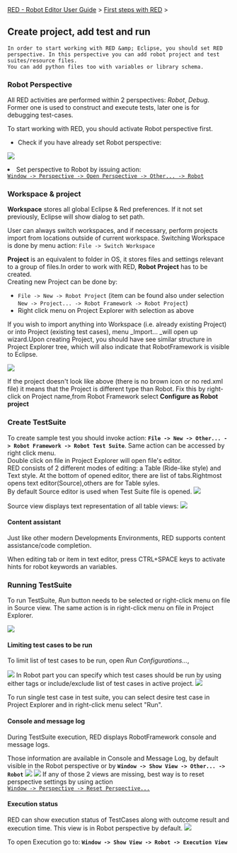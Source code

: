 <html>
<head>
<link href="PLUGINS_ROOT/org.robotframework.ide.eclipse.main.plugin.doc.user/help/style.css" rel="stylesheet" type="text/css"/>
</head>
<body>
<a href="RED/../../../help/index.html">RED - Robot Editor User Guide</a> &gt; <a href="RED/../../../help/first_steps/first_steps.html">First steps with RED</a> &gt; 
	<h2>Create project, add test and run</h2>
	
	In order to start working with RED &amp; Eclipse, you should set RED perspective. In this perspective you can add robot project and test suites/resource files.
	You can add python files too with variables or library schema.

<h3>Robot Perspective</h3>
<p>
All RED activities are performed within 2 perspectives: <i>Robot</i>, <i>Debug</i>. Former one is used to construct and execute tests, later one is for debugging test-cases.

To start working with RED, you should activate Robot perspective first.
</p>
<ul>
<li>Check if you have already set Robot perspective: 
	<br/></li></ul></body></html>

![](images/robot_perspective_toolbar.png) 
<li>Set perspective to Robot by issuing action: <code><a class="command" href="javascript:executeCommand('org.eclipse.ui.perspectives.showPerspective(org.eclipse.ui.perspectives.showPerspective.perspectiveId=org.eclipse.ui.perspectives.RobotPerspective)')">
Window -> Perspective -> Open Perspective -> Other... -> Robot</a></code></li>

### Workspace &amp; project

__Workspace__ stores all global Eclipse &amp; Red preferences. If it not set previously, Eclipse will show dialog to set path.

User can always switch workspaces, and if necessary, perform projects import from locations outside of current workspace.
Switching Workspace is done by menu action: `` File -> Switch Workspace ``

__Project__ is an equivalent to folder in OS, it stores files and settings relevant to a group of files.In order to work with RED, __Robot Project__ has to be created.  
Creating new Project can be done by:

*   `` File -> New -> Robot Project `` (item can be found also under selection `` New -> Project... -> Robot Framework -> Robot Project ``)
*   Right click menu on Project Explorer with selection as above

If you wish to import anything into Workspace (i.e. already existing Project) or into Project (existing test cases), menu _Import... _will open up wizard.Upon creating Project, you should have see similar structure in Project Explorer tree, which will also indicate that RobotFramework is visible to Eclipse.

![](images/view_project_explorer.png)
  

If the project doesn't look like above (there is no brown icon or no red.xml file) it means that the Project is different type than Robot.
Fix this by right-click on Project name,from Robot Framework select __Configure as Robot project__

### Create TestSuite

To create sample test you should invoke action: __`` File -> New -> Other... -> Robot Framework -> Robot Test Suite ``__. Same action can be accessed by right click menu.  
Double click on file in Project Explorer will open file's editor.  
RED consists of 2 different modes of editing: a Table (Ride-like style) and Text style. At the bottom of opened editor, there are list of tabs.Rightmost opens text editor(Source),others are for Table syles.   
By default Source editor is used when Test Suite file is opened. ![](images/red_editor_table.png) 

Source view displays text representation of all table views:
![](images/red_editor_source.png)

#### Content assistant

Just like other modern Developments Environments, RED supports content assistance/code completion. 

When editing tab or item in text editor, press CTRL+SPACE keys to activate hints for robot keywords an variables.

### Running TestSuite

To run TestSuite, _Run_ button needs to be selected or right-click menu on file in Source view. The same action is in right-click menu on file in Project Explorer.

![](images/run_configurations_toolbar.png)

#### Limiting test cases to be run 

To limit list of test cases to be run, open _Run Configurations..._,   

![](images/run_configurations_robot.png)
In Robot part you can specify which test cases should be run by using either tags or include/exclude list of test cases in active project. 
![](images/run_configurations_all.png)

To run single test case in test suite, you can select desire test case in Project Explorer and in right-click menu select "Run".

#### Console and message log

During TestSuite execution, RED displays RobotFramework console and message logs.

Those information are available in Console and Message Log, by default visible in the Robot perspective or by __`` Window -> Show View -> Other... -> Robot ``__
![](images/view_console.png) 
![](images/view_msg_log.png) 
If any of those 2 views are missing, best way is to reset perspective settings by using action <code><a class="command" href="javascript:executeCommand('org.eclipse.ui.window.resetPerspective()')">
Window -> Perspective -> Reset Perspective...</a></code>

#### Execution status

RED can show execution status of TestCases along with outcome result and execution time. This view is in Robot perspective by default.
![](images/view_exec.png) 
  

To open Execution go to: __`` Window -> Show View -> Robot -> Execution View ``__
